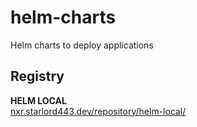 # helm-charts
Helm charts to deploy applications

## Registry

**HELM LOCAL** <br/>
[nxr.starlord443.dev/repository/helm-local/](https://nxr.starlord443.dev/repository/helm-local/)
